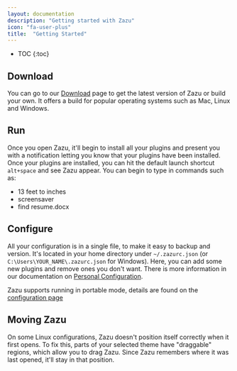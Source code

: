 ```yaml
---
layout: documentation
description: "Getting started with Zazu"
icon: "fa-user-plus"
title:  "Getting Started"
---
```


* TOC
{:toc}

## Download

You can go to our [Download](/download/) page to get the latest version of Zazu
or build your own. It offers a build for popular operating systems such as Mac,
Linux and Windows.

## Run

Once you open Zazu, it'll begin to install all your plugins and present you with
a notification letting you know that your plugins have been installed. Once your
plugins are installed, you can hit the default launch shortcut `alt+space` and
see Zazu appear. You can begin to type in commands such as:

* 13 feet to inches
* screensaver
* find resume.docx

## Configure

All your configuration is in a single file, to make it easy to backup and
version. It's located in your home directory under `~/.zazurc.json` (or
`C:\Users\YOUR_NAME\.zazurc.json` for Windows). Here, you can add some new
plugins and remove ones you don't want. There is more information in our
documentation on [Personal Configuration](/documentation/configuration/).

Zazu supports running in portable mode, details are found on the [configuration page](/documentation/configuration#portableMode)

## Moving Zazu

On some Linux configurations, Zazu doesn't position itself correctly when it
first opens. To fix this, parts of your selected theme have "draggable" regions,
which allow you to drag Zazu. Since Zazu remembers where it was last opened,
it'll stay in that position.

